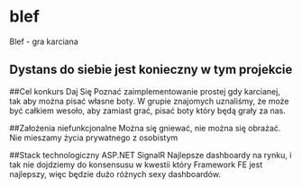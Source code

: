 # blef
Blef - gra karciana 

## Dystans do siebie jest konieczny w tym projekcie

##Cel
konkurs Daj Się Poznać
zaimplementowanie prostej gdy karcianej, tak aby można pisać własne boty. W grupie znajomych uznaliśmy, że może być całkiem wesoło, aby zamiast grać, pisać boty który będą grały za nas.


##Założenia niefunkcjonalne
Można się gniewać, nie można się obrażać.
Nie mieszamy życia prywatnego z osobistym


##Stack technologiczny
ASP.NET
SignalR
Najlepsze dashboardy na rynku, i tak nie dojdziemy do konsensusu w kwestii który Framework FE jest najlepszy, więc będzie dużo różnych sexy dashboardów.
